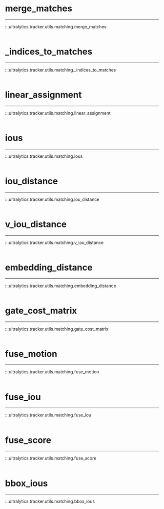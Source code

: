 # merge_matches
---
:::ultralytics.tracker.utils.matching.merge_matches
<br><br>

# _indices_to_matches
---
:::ultralytics.tracker.utils.matching._indices_to_matches
<br><br>

# linear_assignment
---
:::ultralytics.tracker.utils.matching.linear_assignment
<br><br>

# ious
---
:::ultralytics.tracker.utils.matching.ious
<br><br>

# iou_distance
---
:::ultralytics.tracker.utils.matching.iou_distance
<br><br>

# v_iou_distance
---
:::ultralytics.tracker.utils.matching.v_iou_distance
<br><br>

# embedding_distance
---
:::ultralytics.tracker.utils.matching.embedding_distance
<br><br>

# gate_cost_matrix
---
:::ultralytics.tracker.utils.matching.gate_cost_matrix
<br><br>

# fuse_motion
---
:::ultralytics.tracker.utils.matching.fuse_motion
<br><br>

# fuse_iou
---
:::ultralytics.tracker.utils.matching.fuse_iou
<br><br>

# fuse_score
---
:::ultralytics.tracker.utils.matching.fuse_score
<br><br>

# bbox_ious
---
:::ultralytics.tracker.utils.matching.bbox_ious
<br><br>
